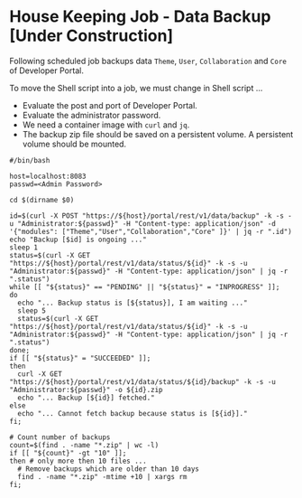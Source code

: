 # House Keeping Job - Data Backup [Under Construction]

Following scheduled job backups data `Theme`, `User`, `Collaboration` and `Core` of Developer Portal.

To move the Shell script into a job, we must change in Shell script ...

* Evaluate the post and port of Developer Portal.
* Evaluate the administrator password.
* We need a container image with `curl` and `jq`.
* The backup zip file should be saved on a persistent volume. A persistent volume should be mounted.

```
#/bin/bash
 
host=localhost:8083
passwd=<Admin Password>
 
cd $(dirname $0)
 
id=$(curl -X POST "https://${host}/portal/rest/v1/data/backup" -k -s -u "Administrator:${passwd}" -H "Content-type: application/json" -d '{"modules": ["Theme","User","Collaboration","Core" ]}' | jq -r ".id")
echo "Backup [$id] is ongoing ..."
sleep 1
status=$(curl -X GET "https://${host}/portal/rest/v1/data/status/${id}" -k -s -u "Administrator:${passwd}" -H "Content-type: application/json" | jq -r ".status")
while [[ "${status}" == "PENDING" || "${status}" = "INPROGRESS" ]];
do
  echo "... Backup status is [${status}], I am waiting ..."
  sleep 5
  status=$(curl -X GET "https://${host}/portal/rest/v1/data/status/${id}" -k -s -u "Administrator:${passwd}" -H "Content-type: application/json" | jq -r ".status")
done;
if [[ "${status}" = "SUCCEEDED" ]];
then
  curl -X GET "https://${host}/portal/rest/v1/data/status/${id}/backup" -k -s -u "Administrator:${passwd}" -o ${id}.zip
  echo "... Backup [${id}] fetched."
else
  echo "... Cannot fetch backup because status is [${id}]."
fi;
 
# Count number of backups
count=$(find . -name "*.zip" | wc -l)
if [[ "${count}" -gt "10" ]];
then # only more then 10 files ...
  # Remove backups which are older than 10 days
  find . -name "*.zip" -mtime +10 | xargs rm
fi;
```
